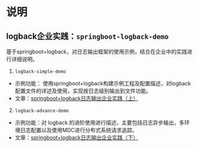 # 说明

## logback企业实践：`springboot-logback-demo`

基于springboot+logback，对日志输出框架的使用示例，结合在企业中的实践进行详细说明。

1. `logback-simple-demo`

- 示例功能： 使用springboot+logback构建示例工程及配置描述，对logback配置文件的详述及使用，实现按日志级别输出到文件功能。
- 文章：[springboot+logback日志输出企业实践（上）](https://mianshenglee.github.io/2019/11/28/logback1.html)

2. `logback-advance-demo`

- 示例功能：对 logback 的进阶使用进行描述，主要包括日志异步输出，多环境日志配置以及使用MDC进行分布式系统请求追踪。
- 文章：[springboot+logback日志输出企业实践（下）]( https://mianshenglee.github.io/2019/11/29/logback2.html )